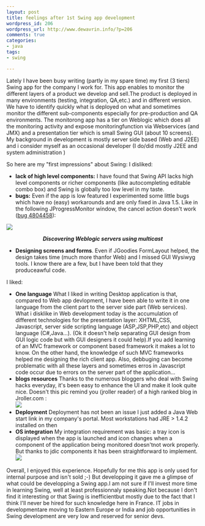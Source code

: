 ```yaml
--- 
layout: post
title: feelings after 1st Swing app development
wordpress_id: 206
wordpress_url: http://www.dewavrin.info/?p=206
comments: true
categories: 
- java
tags:
- swing

---
```


Lately I have been busy writing (partly in my spare time) my first (3 tiers) Swing app  for the company I work for. This app enables to monitor the different layers of a product we develop and sell.The product is deployed in many environments (testing, integration, QA,etc.) and in different version. We have to identify quickly what is deployed on what and sometimes monitor the different sub-components especially for pre-production and QA environments. The monitorong app has a tier on Weblogic which does all the monitoring activity and expose monitoringfunction via Webservices (and JMX) and a presentation tier which is small Swing GUI (about 10 screens).  My background in development is mostly server side based (Web and J2EE) and i consider myself as an occasional developer (I do/did mostly J2EE and system administration )

 So here are my "first impressions" about Swing:
I disliked:<br />
- **lack of high level components:** I have found that Swing API lacks high level components or richer components (like autocompleting editable combo box) and Swing is globally too low level in my taste.
- **bugs:** Even if the app is low featured I experimented some little bugs which have no (easy) workarounds and are only fixed in Java 1.5. Like in the following JProgressMonitor window, the cancel action doesn&#39;t work ([bug 4804458](http://bugs.sun.com/bugdatabase/view_bug.do?bug_id=4804458)):

![](/images/custom/connect_diag.png)
<div align="center"><b><i>Discovering Weblogic servers using multicast</i></b></div>

- **Designing screens and forms**. Even if JGoodies FormLayout helped, the design takes time (much more thanfor Web) and I missed GUI Wysiwyg tools. I know there are a few, but I have been told that they produceawful code.

I liked:
- **One language** What I liked in writing Desktop application is that, compared to Web app devlopment, I have been able to write it in one language from the client part to the server side part (Web services). What i disklike in Web development today is the accumulation of different technologies for the presentation layer: XHTML,CSS, Javascript, server side scripting language (ASP,JSP,PHP,etc) and object language (C#,Java...). (Ok it doesn&#39;t help separating GUI design from GUI logic code but with GUI designers it could help).If you add learning of an MVC framework or component based framework it makes a lot to know. On the other hand, the knowledge of such MVC frameworks helped me designing the rich client app. Also, debbuging can become problematic with all these layers and sometimes erros in Javascript code occur due to errors on the server  part of the application... 
- **blogs resources** Thanks to the numerous bloggers who deal with Swing hacks everyday, it&#39;s been easy to enhance the UI and make it look quite nice. Doesn&#39;t this pic remind you (jroller reader) of a high ranked blog in Jroller.com :<br />![](/images/custom/ealisdiag.png)
- **Deployment** Deployment has not been an issue I just added a Java Web start link in my company&#39;s portal. Most workstations had JRE &gt; 1.4.2 installed on then
- **OS integration** My integration requirement was basic: a tray icon is displayed when the app is launched and icon changes when a component of the application being monitored doesn&#39;tnot work properly. But thanks to jdic components it has been straightforward to implement.<br />![](/images/custom/tray.PNG)

Overall, I enjoyed this experience. Hopefully for me this app is only used for internal purpose and isn't sold ;-) But developping it gave me a glimpse of what could be developping a Swing app.I am not sure if I'll invest more time in learning Swing, well at least professionnaly speaking.Not because I don't find it interesting or that Swing is inefficientbut mostly due to the fact that I think I'll never be hired for such knowledge here in France. IT jobs in developmentare moving to Eastern Europe or India and job opportunities in Swing development are very low and reserved for senior devs.
